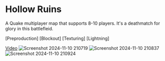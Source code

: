# Hollow Ruins
A Quake multiplayer map that supports 8-10 players. It's a deathmatch for glory in this battlefleid. 

[Preproduction]
[Blockout]
[Texturing]
[Lightning]

[Video](https://github.com/CobaltJCode/hollow-ruins/blob/main/video.md)
![Screenshot 2024-11-10 210719](https://github.com/user-attachments/assets/36fdad0a-25da-4e5b-8cfe-05204a6af755)
![Screenshot 2024-11-10 210837](https://github.com/user-attachments/assets/02efe546-28ea-4879-8933-f963bf917f7c)
![Screenshot 2024-11-10 210924](https://github.com/user-attachments/assets/f31469e7-b34e-4030-a7ae-066baea5ea81)
